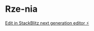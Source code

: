 # Rze-nia

[Edit in StackBlitz next generation editor ⚡️](https://stackblitz.com/~/github.com/ambdrzej671games/Rze-nia)